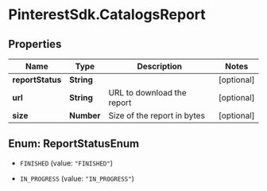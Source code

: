 # PinterestSdk.CatalogsReport

## Properties

Name | Type | Description | Notes
------------ | ------------- | ------------- | -------------
**reportStatus** | **String** |  | [optional] 
**url** | **String** | URL to download the report | [optional] 
**size** | **Number** | Size of the report in bytes | [optional] 



## Enum: ReportStatusEnum


* `FINISHED` (value: `"FINISHED"`)

* `IN_PROGRESS` (value: `"IN_PROGRESS"`)




